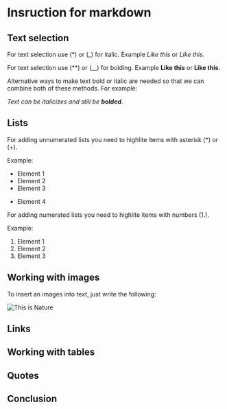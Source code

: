 # Insruction for markdown

## Text selection

For text selection use (*) or (_) for italic. Example *Like this* or _Like this_.

For text selection use (**) or (__) for bolding. Example **Like this** or __Like this__.

Alternative ways to make text bold or italic are needed so that we can combine both of these methods. For example:

_Text can be italicizes and still be **bolded**_.

## Lists

For adding unnumerated lists you need to highlite items with asterisk (*) or (+). 

Example:
* Element 1
* Element 2
* Element 3
+ Element 4


For adding numerated lists you need to highlite items with numbers (1.). 

Example:
1. Element 1
2. Element 2
3. Element 3

## Working with images 

To insert an images into text, just write the following: 

![This is Nature](tree.jpeg)  

## Links

## Working with tables

## Quotes

## Conclusion